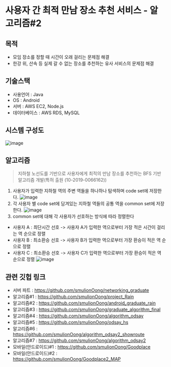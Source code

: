 # 사용자 간 최적 만남 장소 추천 서비스 - 알고리즘#2
## 목적
* 모임 장소를 정할 때 시간이 오래 걸리는 문제점 해결
* 한강 위, 산속 등 실제 갈 수 없는 장소를 추천하는 유사 서비스의 문제점 해결
## 기술스택
* 사용언어 : Java
* OS : Android
* 서버 : AWS EC2, Node.js
* 데이터베이스 : AWS RDS, MySQL
## 시스템 구성도
![image](https://user-images.githubusercontent.com/26674094/103957717-a88dc000-518e-11eb-835d-361711139882.png)
## 알고리즘
> 지하철 노선도를 기반으로 사용자에게 최적의 만남 장소를 추천하는 BFS 기반 알고리즘 개발(특허 출원 (10-2019-0066162))
1. 사용자가 입력한 지하철 역의 주변 역들을 하나하나 탐색하며 code set에 저장한다.
![image](https://user-images.githubusercontent.com/26674094/103951314-c7d22080-5181-11eb-8862-e1835e210121.png)
2. 각 사용자 별 code set에 담겨있는 지하철 역들의 공통 역을 common set에 저장한다.
![image](https://user-images.githubusercontent.com/26674094/103951748-9ad23d80-5182-11eb-87e2-79c324b78e53.png)
3. common set에 대해 각 사용자가 선호하는 방식에 따라 정렬한다 
* 사용자 A : 최단시간 선호 -> 사용자 A가 입력한 역으로부터 가장 적은 시간이 걸리는 역 순으로 정렬
* 사용자 B : 최소환승 선호 -> 사용자 B가 입력한 역으로부터 가장 환승이 적은 역 순으로 정렬
* 사용자 C : 최소환승 선호 -> 사용자 C가 입력한 역으로부터 가장 환승이 적은 역 순으로 정렬
![image](https://user-images.githubusercontent.com/26674094/103951774-a6256900-5182-11eb-8435-25023aae812c.png)

## 관련 깃헙 링크
* 서버 파트 : <https://github.com/smulionOong/networking_graduate>
* 알고리즘#1 : <https://github.com/smulionOong/project_Rain>
* 알고리즘#2 : <https://github.com/smulionOong/android_graduate_rain>
* 알고리즘#3 : <https://github.com/smulionOong/graduate_algorithm_final>
* 알고리즘#4 : <https://github.com/smulionOong/algorithm_odsay>
* 알고리즘#5 : <https://github.com/smulionOong/odsay_hs>
* 알고리즘#6 : <https://github.com/smulionOong/algorithm_odsay2_showroute>
* 알고리즘#7 : <https://github.com/smulionOong/algorithm_odsay2>
* 모바일(안드로이드)#1 : <https://github.com/smulionOong/Goodplace>
* 모바일(안드로이드)#2 : <https://github.com/smulionOong/Goodplace2_MAP>

